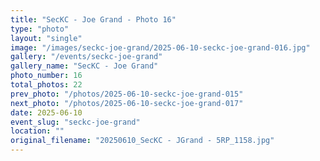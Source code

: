 ```yaml
---
title: "SecKC - Joe Grand - Photo 16"
type: "photo"
layout: "single"
image: "/images/seckc-joe-grand/2025-06-10-seckc-joe-grand-016.jpg"
gallery: "/events/seckc-joe-grand"
gallery_name: "SecKC - Joe Grand"
photo_number: 16
total_photos: 22
prev_photo: "/photos/2025-06-10-seckc-joe-grand-015"
next_photo: "/photos/2025-06-10-seckc-joe-grand-017"
date: 2025-06-10
event_slug: "seckc-joe-grand"
location: ""
original_filename: "20250610_SecKC - JGrand - 5RP_1158.jpg"
---
```



